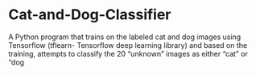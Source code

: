 # Cat-and-Dog-Classifier
A Python program that trains on the labeled cat and dog images using Tensorflow (tflearn- Tensorflow deep learning library) and based on the training, attempts to classify the 20 “unknown” images as either “cat” or “dog
